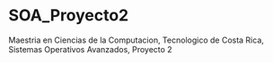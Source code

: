 # SOA_Proyecto2
Maestria en Ciencias de la Computacion, Tecnologico de Costa Rica, Sistemas Operativos Avanzados, Proyecto 2
